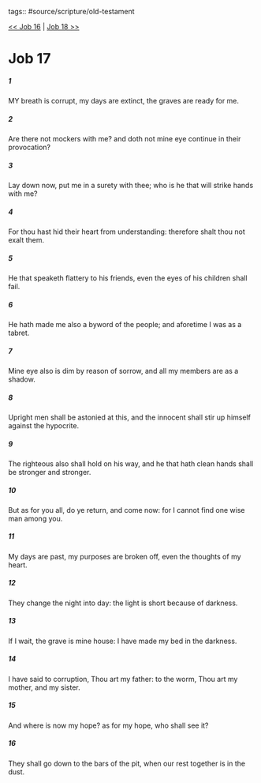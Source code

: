 tags:: #source/scripture/old-testament

[<< Job 16](/old-testament/18_Job/Job_16.md) | [Job 18 >>](/old-testament/18_Job/Job_18.md)

# Job 17

##### 1

MY breath is corrupt, my days are extinct, the graves are ready for me.

##### 2

Are there not mockers with me? and doth not mine eye continue in their provocation?

##### 3

Lay down now, put me in a surety with thee; who is he that will strike hands with me?

##### 4

For thou hast hid their heart from understanding: therefore shalt thou not exalt them.

##### 5

He that speaketh flattery to his friends, even the eyes of his children shall fail.

##### 6

He hath made me also a byword of the people; and aforetime I was as a tabret.

##### 7

Mine eye also is dim by reason of sorrow, and all my members are as a shadow.

##### 8

Upright men shall be astonied at this, and the innocent shall stir up himself against the hypocrite.

##### 9

The righteous also shall hold on his way, and he that hath clean hands shall be stronger and stronger.

##### 10

But as for you all, do ye return, and come now: for I cannot find one wise man among you.

##### 11

My days are past, my purposes are broken off, even the thoughts of my heart.

##### 12

They change the night into day: the light is short because of darkness.

##### 13

If I wait, the grave is mine house: I have made my bed in the darkness.

##### 14

I have said to corruption, Thou art my father: to the worm, Thou art my mother, and my sister.

##### 15

And where is now my hope? as for my hope, who shall see it?

##### 16

They shall go down to the bars of the pit, when our rest together is in the dust.
